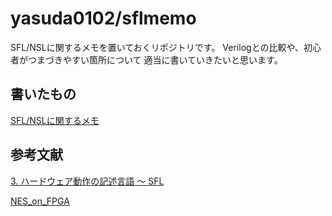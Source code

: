 # yasuda0102/sflmemo
SFL/NSLに関するメモを置いておくリポジトリです。
Verilogとの比較や、初心者がつまづきやすい箇所について
適当に書いていきたいと思います。

## 書いたもの
[SFL/NSLに関するメモ](memo.md)

## 参考文献
[3. ハードウェア動作の記述言語 ～ SFL](http://www-lab09.kuee.kyoto-u.ac.jp/parthenon/NTT/hajimete/3shou.htm)

[NES_on_FPGA](https://github.com/pgate1/NES_on_FPGA)